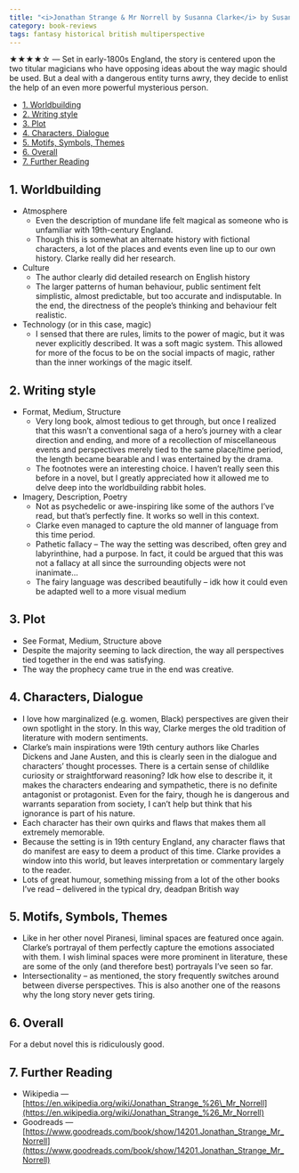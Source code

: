```yaml
---
title: "<i>Jonathan Strange & Mr Norrell by Susanna Clarke</i> by Susanna Clarke"
category: book-reviews
tags: fantasy historical british multiperspective
---
```

★★★★☆ — Set in early-1800s England, the story is centered upon the two titular magicians who have opposing ideas about the way magic should be used. But a deal with a dangerous entity turns awry, they decide to enlist the help of an even more powerful mysterious person.

<!--split-->

- [1. Worldbuilding](#1-worldbuilding)
- [2. Writing style](#2-writing-style)
- [3. Plot](#3-plot)
- [4. Characters, Dialogue](#4-characters-dialogue)
- [5. Motifs, Symbols, Themes](#5-motifs-symbols-themes)
- [6. Overall](#6-overall)
- [7. Further Reading](#7-further-reading)

<!--split-->

## 1. Worldbuilding
* Atmosphere
  * Even the description of mundane life felt magical as someone who is unfamiliar with 19th-century England.
  * Though this is somewhat an alternate history with fictional characters, a lot of the places and events even line up to our own history. Clarke really did her research.
* Culture
  * The author clearly did detailed research on English history
  * The larger patterns of human behaviour, public sentiment felt simplistic, almost predictable, but too accurate and indisputable. In the end, the directness of the people’s thinking and behaviour felt realistic.
* Technology (or in this case, magic)
  * I sensed that there are rules, limits to the power of magic, but it was never explicitly described. It was a soft magic system. This allowed for more of the focus to be on the social impacts of magic, rather than the inner workings of the magic itself.

## 2. Writing style
* Format, Medium, Structure
  * Very long book, almost tedious to get through, but once I realized that this wasn’t a conventional saga of a hero’s journey with a clear direction and ending, and more of a recollection of miscellaneous events and perspectives merely tied to the same place/time period, the length became bearable and I was entertained by the drama.
  * The footnotes were an interesting choice. I haven’t really seen this before in a novel, but I greatly appreciated how it allowed me to delve deep into the worldbuilding rabbit holes.
* Imagery, Description, Poetry
  * Not as psychedelic or awe-inspiring like some of the authors I’ve read, but that’s perfectly fine. It works so well in this context.
  * Clarke even managed to capture the old manner of language from this time period.
  * Pathetic fallacy – The way the setting was described, often grey and labyrinthine, had a purpose. In fact, it could be argued that this was not a fallacy at all since the surrounding objects were not inanimate…
  * The fairy language was described beautifully – idk how it could even be adapted well to a more visual medium

## 3. Plot
* See Format, Medium, Structure above
* Despite the majority seeming to lack direction, the way all perspectives tied together in the end was satisfying.
* The way the prophecy came true in the end was creative.

## 4. Characters, Dialogue
* I love how marginalized (e.g. women, Black) perspectives are given their own spotlight in the story. In this way, Clarke merges the old tradition of literature with modern sentiments.
* Clarke’s main inspirations were 19th century authors like Charles Dickens and Jane Austen, and this is clearly seen in the dialogue and characters’ thought processes. There is a certain sense of childlike curiosity or straightforward reasoning? Idk how else to describe it, it makes the characters endearing and sympathetic, there is no definite antagonist or protagonist. Even for the fairy, though he is dangerous and warrants separation from society, I can’t help but think that his ignorance is part of his nature.
* Each character has their own quirks and flaws that makes them all extremely memorable.
* Because the setting is in 19th century England, any character flaws that do manifest are easy to deem a product of this time. Clarke provides a window into this world, but leaves interpretation or commentary largely to the reader.
* Lots of great humour, something missing from a lot of the other books I’ve read – delivered in the typical dry, deadpan British way

## 5. Motifs, Symbols, Themes
* Like in her other novel Piranesi, liminal spaces are featured once again. Clarke’s portrayal of them perfectly capture the emotions associated with them. I wish liminal spaces were more prominent in literature, these are some of the only (and therefore best) portrayals I’ve seen so far.
* Intersectionality – as mentioned, the story frequently switches around between diverse perspectives. This is also another one of the reasons why the long story never gets tiring.

## 6. Overall
For a debut novel this is ridiculously good.

## 7. Further Reading
* Wikipedia — [https://en.wikipedia.org/wiki/Jonathan_Strange_%26\_Mr_Norrell](https://en.wikipedia.org/wiki/Jonathan_Strange_%26_Mr_Norrell)
* Goodreads — [https://www.goodreads.com/book/show/14201.Jonathan_Strange_Mr_Norrell](https://www.goodreads.com/book/show/14201.Jonathan_Strange_Mr_Norrell)